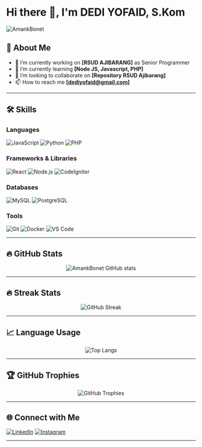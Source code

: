 # Hi there 👋, I'm DEDI YOFAID, S.Kom

<p align="left"> 
  <img src="https://komarev.com/ghpvc/?username=AmankBonet&label=Profile%20views&color=0e75b6&style=flat" alt="AmankBonet" /> 
</p>

## 🚀 About Me
- 🔭 I’m currently working on **[RSUD AJIBARANG]** as Senior Programmer
- 🌱 I’m currently learning **[Node JS, Javascript, PHP]**
- 👯 I’m looking to collaborate on **[Repository RSUD Ajibarang]**
- 📫 How to reach me **[dediyofaid@gmail.com]**

---

## 🛠️ Skills

### Languages
![JavaScript](https://img.shields.io/badge/JavaScript-F7DF1E?style=for-the-badge&logo=javascript&logoColor=black)
![Python](https://img.shields.io/badge/Python-3776AB?style=for-the-badge&logo=python&logoColor=white)
![PHP](https://img.shields.io/badge/PHP-777BB4?style=for-the-badge&logo=php&logoColor=white)

### Frameworks & Libraries
![React](https://img.shields.io/badge/React-61DAFB?style=for-the-badge&logo=react&logoColor=black)
![Node.js](https://img.shields.io/badge/Node.js-339933?style=for-the-badge&logo=nodedotjs&logoColor=white)
![CodeIgniter](https://img.shields.io/badge/CodeIgniter-DD4814?style=for-the-badge&logo=codeigniter&logoColor=white)

### Databases
![MySQL](https://img.shields.io/badge/MySQL-4479A1?style=for-the-badge&logo=mysql&logoColor=white)
![PostgreSQL](https://img.shields.io/badge/PostgreSQL-336791?style=for-the-badge&logo=postgresql&logoColor=white)

### Tools
![Git](https://img.shields.io/badge/Git-F05032?style=for-the-badge&logo=git&logoColor=white)
![Docker](https://img.shields.io/badge/Docker-2496ED?style=for-the-badge&logo=docker&logoColor=white)
![VS Code](https://img.shields.io/badge/Visual_Studio_Code-007ACC?style=for-the-badge&logo=visual-studio-code&logoColor=white)

---

## 🔥 GitHub Stats

<p align="center">
  <img src="https://github-readme-stats.vercel.app/api?username=AmankBonet&show_icons=true&theme=radical" alt="AmankBonet GitHub stats" />
</p>

---

## 🔥 Streak Stats

<p align="center">
  <img src="https://github-readme-streak-stats.herokuapp.com/?user=AmankBonet&theme=radical" alt="GitHub Streak" />
</p>

---

## 📈 Language Usage

<p align="center">
  <img src="https://github-readme-stats.vercel.app/api/top-langs/?username=AmankBonet&layout=compact&theme=radical" alt="Top Langs" />
</p>

---

## 🏆 GitHub Trophies

<p align="center">
  <img src="https://github-profile-trophy.vercel.app/?username=AmankBonet&theme=radical&row=1&column=7" alt="GitHub Trophies"/>
</p>

---

## 🌐 Connect with Me

[![LinkedIn](https://img.shields.io/badge/LinkedIn-Connect-blue?style=for-the-badge&logo=linkedin)](https://linkedin.com/in/dediyofaid)
[![Instagram](https://img.shields.io/badge/Instagram-Follow-critical?style=for-the-badge&logo=instagram)](https://instagram.com/dediyofaid)

---

